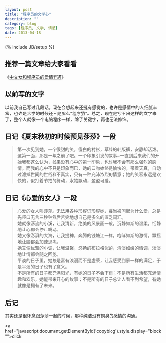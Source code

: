 ```yaml
---
layout: post
title: "程序员的文学心"
description: ""
category: blog
tags: [程序员, 文学, 情感]
date: 2013-04-18
---
```

{% include JB/setup %}
## 推荐一篇文章给大家看看
《[中文女和程序员的爱情奇遇](http://www.20ju.com/content/V233016.htm)》

## 以前写的文字  
以前我自己写过几段话，现在会想起来还挺有感觉的，也许是感情中的人细腻丰富，也许是大学的时候还不是那么“程序猿”。总之，现在是写不出这样的文字来了，整个人就像一个电脑程序一样，除了关键字，再也无法修饰。  

## 日记《夏末秋初的时候预见莎莎》一段
> 第一次见到她，一个很甜的笑，傻白的衬衫，草绿的韩版裤，安静却活泼。这第一面，那是一年之前了吧。一个印象引发的故事~一直到后来我们的开始我都这么认为，如果没有心中的第一印象，也许我不会有那么强烈的感情。而我的心中不只是印象而已，她的口吻始终是愉快的，带着天真，自动过滤掉世间的世俗和不真实，只有一种充沛浓烈的情意；她的笑容永远是欢快的，似打着节拍的舞动，水袖飘动，盈盈可爱。  

## 日记《心爱的女人》一段
> 心爱的女人叫莎莎。无法用各种形容词形容她，每当被问起为什么爱，总是先哑口无言三秒钟然后苦笑地想自己是多么的匮乏词汇。  
她就像潺流的小溪，让我清新，绝美的风景画一般，沉静如斯的温柔，恬静地让心都会停止跳动。  
她又像澎湃的大海，让我提神，奔腾的钱塘江一样，咆哮如斯的激情，飘摇地让脑都会加速思考。  
她又像优雅的小调，让我温馨，悠扬的布拉格似的，清淡如缕的情调，淡淡地让情都会随之回旋。  
平淡的日子里，她总是富有浪漫而不是虚荣，让我感受到家一样的满足，于是平淡的日子也有了意义。  
不是所有的日子都充满阳光，有她的日子不会下雨；不是所有生活都充满情趣和欢乐，她能带来开心的故事；不是所有的日子总让人看不到希望，有她就像是拥有了未来。  

## 后记
其实还是很怀念跟莎莎一起的时候，那种纯洁没有铜臭的感情的沟通。

<a href="javascript:document.getElementById('copyblog').style.display="block"">click</a>
<div id="copyblog" style="display: none;">我所认为最深沉的爱，莫过于分开以后，我将自己，活成了你的樣子”。——写给所有热爱互联网和相信爱情的人。菜菜是个开朗乐观的90后小文艺少女，随和开放。饭饭是个睿智严谨的80后程序员，温和传统。她还是个大学生，他已是工作族。故事的发生始于青天白日被一大捆Money砸中的相爱几率，两个人的生活也从此发生了翻天覆地的变化。
很多人想象中的程序员，应该是呆板的、不修边幅、不懂时尚不会打扮之类的技术宅男。跟饭饭在一起后，菜菜彻底改变了这个偏见。饭饭穿着整洁干净，谈吐得体幽默，但宅男是真，不会打扮也是真。菜菜给饭饭制定了一套全方位360度无死角转型方案，她给他分析女生喜欢男生的装扮方式，她教他如何恰当的服装搭配和颜色协调。她打破他一贯的穿衣审美模式，给他挑了粉色的7分袖衬衫，淡蓝色的小西装，米白色的针织开衫，V领的毛衣，白色的球鞋和浅绿色的休闲鞋。再拉着他去蓝调做了个潮流发型。一番打造之下，一个时尚又不失温文尔雅的型男像面包一样新鲜出炉！菜菜摸着下巴心满意足地看着揣测不安的饭饭，随之大喝一声，扑上去双手揉捏着饭饭的脸颊媚笑：“亲爱的！你肿么可以这么帅！！”
菜菜是个如假包换的文科女，从小到大饱读诗书，有诸如张小娴、席慕容、简祯的柔软清新文字，有张爱玲、三毛、廖一梅的不羁豪放文风，也有诸如村上春树、渡边淳一、杜拉斯的重口味文学。同是晒太阳，她一张口就能来句“俄罗斯有位诗人曾说，我来到这个世界是为了看看阳光”，随之酸倒一脸愕然的舍友们。中文系的浓墨重彩使她游离于现代科技之外，她是个笨到连电脑、热水器都不会正确使用的技术白痴。直到她遇到了饭饭，一个从事着用伟大的代码改变互联网世界的程序员，一个破天荒说她适合当产品经理的人。
都说程序员的双手是魔术师的双手，他们通过技术把世界变得更加丰富多彩。饭饭就是这样一个无所不能的高级软件工程师。饭饭在菜菜心里不仅是恋人，也是兄长和老师。每次菜菜花痴状地趴在饭饭的膝头上，张着澄澈的闪烁着无限崇拜光芒的大眼睛仰视饭饭写代码，他神一般的盲打在键盘上啪啪的敲击声，工程窗口连续不断地跳跃出一行行的英文字符，那架势堪比迪拜高塔平地崛起的建筑传奇！男人认真的时候性感得要命啊！！饭饭依旧面不改色，他淡定地瞥着一旁作流口水状的菜菜，嘴角扬起30度的贼笑：不稀的说你。
于是乎，菜菜开始发愤图强学起跟IT有关的知识，她梦想有天能成为饭饭得力的事业助手。她是个纯电脑白痴，她眼神放空地盯着饭饭书桌上的一大堆IT书籍几秒后，她的心里豪迈地升腾起一个宏伟的目标：我要挺进IT！
饭饭拿给她看的第一本书是《结网：互联网产品经理改变世界》，菜菜二话不说便斗志昂扬专研起来，不论上课下课她都雷打不动地看着。舍友们好奇于她的痴迷，抓来她的书一瞥，随之隔行隔座山地摇摇头并嬉笑她走火入魔。菜菜认真地看完两遍之后，她兴奋地跟饭饭谈论她的心得感受。她跟饭饭侃侃而谈用户体验三要素：别让我等！别让我想！别让我烦！她发微博拿《结网》这本书作调侃，却冷不丁地收到了作者本人的回复！饭饭一听仰天长啸三声，他做了这么多年的技术从未被名人赏识，菜菜这等小毛孩居然踩了狗屎运！
饭饭非常欣慰和惊讶，这个小丫头的领悟能力和学习能力不错啊！孺子可教也！接下来，他继续给菜菜推荐书籍，《写给大家看的设计书》，《Don’t make me think》，《人人都是产品经理》，《定位》，《如何玩转你的网站》，《浪潮之巅》。。。菜菜顶着兼容并包的学习心态打鸡血似的一本本啃完。
饭饭开始给菜菜耐心细致地解释，什么是云计算，PHP, Java, Html，什么是SEM, SEO, SMM, CPC, PPC等专业术语，菜菜启动所有大脑神经来者不拒，虽然理解有些困难，但仍然一脸微笑地挑战自己的抗压能力全盘接收。
后来菜菜翅膀硬了开始哼哼鼻子如是说：
“你知道完美的网页设计需要具备哪些原则吗？哇哈哈，让我大发慈悲地告诉你，完美的网页设计需要具备亲密性、对齐、重复和对比4 个基本原则。不知道了吧？！”
“你知道网页最好的用户体验是什么吗？那就是Don’t make me think！”
“你知道你的网站为什么会不定期地受到黑客攻击吗？其实是这样的，这个黑客就是我！只要你惹我不高兴，你的网站就down了。害怕了吧？！”
“我觉得你这个功能设计不够好，应该改成鼠标滑动显示的效果。你觉得怎么样？”
“这几行代码写得简洁利落，很好！不过，这个分隔符写错了，应该是；而不是：。”
书看多了后，菜菜开始嚣张叫板技术牛人饭饭，她以一个门外汉的无知无畏在饭饭面前班门弄斧，饭饭每次听到她玩笑的挑衅，神色总会大放异彩，活像培养了一个开窍的弟子自己后继有人一般！饭饭总是不吝言辞夸她聪明，他总是意味深长地说，小丫头以后一定会超过我的。他对她说，IT公司的工作氛围平等自由，正好适合她无拘无束的脾性，他期望她将来能够进腾讯。菜菜听得眼里跳跃着梦的光影。
菜菜开始学习Dreamweaver，学习PS，她能当测试员？或网页设计师？或数据分析师？Anyway，尽管她是只IT的蜗牛，她也要坚忍不拔响应JAY的歌曲：我要一步一步往上爬。记住记住！菜菜要当饭饭的事业助手事业助手！
菜菜一直梦想着有天能和饭饭一同工作，直到有天饭饭的同事给她提供了一个实习生的工作机会。菜菜就这样莫名其妙地，对自己半信半疑地进入IT公司工作。她和饭饭的五个部门伙伴成为了好朋友，也认识了公司很多有趣友善的人，她经常跟饭饭说起很喜欢这些人！直到现在，菜菜仍然深深感激他们给予自己的成长、宽容和帮助。
菜菜的岗位是SMM市场推广，她每天厚着脸皮悉心求教，直至用低智商的问题把旁边的组长问得一脸茫然诧异！当她第一次获得经理的夸赞时，她兴奋地对饭饭一阵炫耀。饭饭高兴之余，总不忘教导她戒骄戒躁，他希望她能有自己的成长空间，他不会一味的宠溺让她自我感觉过于良好。菜菜深谙此理，她无非是想要得到饭饭的肯定。
饭饭每次带菜菜上街觅食，他总是先拿起手机点击大众点评做参考。他每次看到新软件总会习惯性评论这个产品做得怎么样。菜菜在嬉笑他的职业病之余，她也认真地研究起产品的功能来。她以前只会玩玩美图秀秀和聊天工具，饭饭给她安装了很多使用性的软件后，她俨然也成为一个产品迷。
程序员是个加班户，饭饭更是有过之无不及。菜菜恶狠狠地假装要打电话给饭饭的老总讨加班费。菜菜每次下班都会在楼下的咖啡厅等他，饿得实在忍不住了就给他打电话催他下来，这位淡定哥每次都会说，马上就好，等我5分钟。事实上，饭饭每次都是20分钟后再下来。有时菜菜会到饭饭的工作部门等他，一脸痴迷地看着他认真工作的模样，安静地只是坐在一旁不去打扰他。再后来，菜菜良心发现想要学厨艺，她从一个不会做饭的马大哈变成了逛菜市场研究厨艺的人。她胡乱忙活终于完成一顿晚餐，但她仍饿着肚子望眼欲穿地等着发布未成功的程序员归来。饭饭心疼地责怪她干嘛不先吃饭。当饭饭终于对她的厨艺夸赞时，菜菜的自豪感和成就感极大地被满足。
菜菜是个安全感缺失的人，她最初害怕一个人待在饭饭的房间。饭饭每天晚上都会提垃圾袋到楼下，菜菜都会叮嘱他马上回来。有次饭饭倒完垃圾，路过老总的办公室便被叫进去谈工作，一谈就是一个多小时。他没带手机，菜菜恐惧不安地等着他开门进来的那一刻。等到饭饭终于回来时，她趴在他的怀里像个受委屈的孩子一样哭泣。饭饭疼惜地哄着。像孩子依赖着肩膀，菜菜深信不疑只有这个男人才能给予自己全部的安全感。
饭饭是个做事很专注很有责任心的人，一工作起来他常常忘了菜菜交代他办的事情，菜菜会生气地闹脾气但更多的理解他，饭饭喜欢她的善解人意。饭饭不浪漫，他不会制造惊喜，但菜菜认为生活细节上他的体贴和懂得就已足够。
当菜菜和饭饭聊起CSDN，聊起逆向工程，聊起32位环境下的汇编。。。饭饭惊奇地拍案而起，小女屌丝逆袭！菜菜也会跟饭饭畅谈文学，每当菜菜一脸鄙视地嘲笑他是二逼青年时，饭饭总会不服气哼哼鼻子瞪大眼睛说，想当年哥也是个文艺青年，还差点写起武侠小说，但走上IT的不归路后就此绝笔。菜菜有个作家梦，饭饭鼓励她到盛大文学写写网络小说。她同样激励饭饭说，以后有时间的话可以写写技术类的书籍，或者她来帮他写。
有天菜菜突发奇想参加了北京大学生电影节DV创作大赛，她自编自导自演了一部微电影。剧情是关于一个计算机系的男生和一个中文女生的励志爱情故事。为了迎合剧情，她让饭饭做了个虚拟的百度页面和个人网站首页。其实这是菜菜为饭饭设计的心思。
北京到福州距离2331公里，但两颗默契的心却近在咫尺。菜菜为了省钱，很多次坐了20个小时的硬座去看饭饭，她不让饭饭给她买卧票。异地恋的辛苦和甜蜜也只有自己才懂。
最单纯的情感也有它深不可测的一面。再死去活来的爱也抵挡不过分开的命运。现实的冷峻和残酷使得两人不得不分道扬镳。菜菜离开了饭饭，她一个人继续学习着 IT。菜菜去应聘腾讯被通知面试，面试官笑笑说大多数人都是计算机相关专业，菜菜最吸引她的是，菜菜是中文背景的。面试官跟她谈UI，谈交互设计，谈用户体验，谈前端开发，谈数据分析，谈运营维护，谈产品设计执行，谈如何当好一个产品经理。。。菜菜丝毫不怯场，她淡定从容地和面试官聊了一个多小时。这些是饭饭给她磨砺出的能力，她此刻的镇定自信得于他的希冀。
最终菜菜凭着自己的努力进入了腾讯，那个饭饭对她一再希冀的地方。走出腾讯银科大厦，菜菜在街边踽踽独行，人群中的她显得孤寂落寞，她的眼角泛着泪，那个像大树一般站在她身旁的男人已不在。“没有你，良辰美景更与何人说？”
饭饭得知菜菜进了腾讯，久未联系的他在电话里笑得孩子那样开心，他说：“这是我最开心的事情了！”菜菜淡然一笑：“我没有让你失望。”曾经的美好恍如隔世。饭饭和菜菜的爱就像藤蔓，互相攀爬，却只能独自生长。
菜菜身在IT，骨子里仍是文学梦。工作之余，她把她和饭饭的故事写成了长篇小说。饭饭微笑着说，他会永久珍藏。
在分开的无数个漫长的日子，菜菜总会想起，曾经为爱的人努力学习充实自己的感觉多么美好，曾经为爱情不顾一切没心没肺的哭笑相守多么难得。
饭饭喜欢看科幻片，每到国际大片上映，他总会带着菜菜去万达电影院观看。菜菜始终毫无怨言地喜欢着他的喜欢。看3D《霍比特人》时，因为位置太靠前，菜菜一直仰着头很不舒服，她开窍地打破首例，拉着饭饭离开座位坐到了远一点的过道上，饭饭让她坐在自己的下一级台阶，把她宝贝似的环抱住看完了电影。有了菜菜的先例，前排的观众陆陆续续地跑到过道上观影。菜菜不喜欢墨守成规，她喜欢挑战新奇，她时常以一副小大人的架势开导饭饭解决问题的方式：一条大道走不通，那就开辟其他的小路。生活总会有多种可能性。
饭饭有时会突然遭遇工作上的一些难题，菜菜不论何时何地总会微笑说，事情的发生已成事实，你应该这么想，情况幸好没有更坏。剩下的总会一步步解决的。饭饭总能在菜菜的话里安心，他惊奇这个小丫头有超越年龄的笃定和沉稳。
菜菜最吸引饭饭的是她的善良乐观纯真。她是个很容易开心大笑的人，他经常跟着她肆无忌惮地大笑。菜菜又是个很容易感动流泪的人，他温柔地抱住她仍不忘开玩笑说，谁欺负你啦？还是你欺负谁啦？
饭饭有次换厕所的灯泡，菜菜边扶着他站的椅子边笑说，美国评出最性感的工作行业是修水管类技术工，此刻饭饭超级无敌性感！你赶紧改行吧！说完崇拜地咔嚓咔嚓给他拍起了照。之前的饭饭并不爱拍照，他生活了20多年的照片屈指可数。菜菜喜欢抓拍他的各种表情，也喜欢给他拍DV，还给他和公司拍了一部纪录片。当他拆卸电脑重新组装时，当他汗流浃背地整螺丝钉组装衣架时，当他一丝不苟地和组员们谈论工作时，菜菜总会痴痴地爱着他的专注，眼里无尽的柔情蜜意。
爱情从来都是美丽又孤寂的，它会有多甜就会有多涩。尽管伤痛不可避免，爱情依然是我们知道的最美好的事物。因为爱一个人，我们努力证明爱的力量可以让彼此变得更好的人，我们谦卑而柔软地热爱一个人的全部世界，我们苦乐兼并地营造爱情的痕迹和存在的幸福。
菜菜对饭饭说，谢谢你曾经绚烂过我的生命，谢谢你让我明白爱一个人是多么地美好。相爱过的人不应该相互伤害和遗忘，你在你的世界幸福快乐就好。
遇到即是感恩，路过便是祝福。记忆中的爱情盛宴永不落幕，那是岁月积淀下的永恒，唯有鼓起勇气轻声道句：亲爱的，我把你交给世界的另一个人了，请你好好地幸福。
这是菜菜和饭饭相爱过的美丽故事，也只是这个世界众多痴男怨女中的一例。但是菜菜想借这个故事告诉人们，要始终相信爱情，相信一切美好。生活总会眷顾那些善良坚强多情的人。因为爱情，我们努力成为更好的人。
</div>
